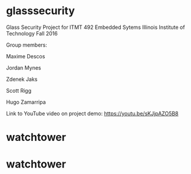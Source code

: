 # glasssecurity
Glass Security Project for ITMT 492 Embedded Sytems 
Illinois Institute of Technology Fall 2016

Group members:

Maxime Descos

Jordan Mynes

Zdenek Jaks

Scott Rigg

Hugo Zamarripa  

Link to YouTube video on project demo:
https://youtu.be/sKJjpAZO5B8
# watchtower
# watchtower
